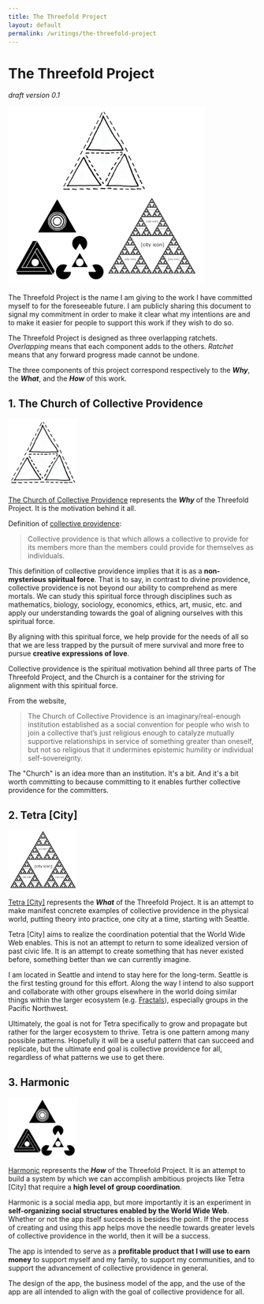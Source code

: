 ```yaml
---
title: The Threefold Project
layout: default
permalink: /writings/the-threefold-project
---
```


# The Threefold Project

_draft version 0.1_

<img src="/images/3-primary-projects.png" width="400px">

The Threefold Project is the name I am giving to the work I have committed myself to for the foreseeable future. I am publicly sharing this document to signal my commitment in order to make it clear what my intentions are and to make it easier for people to support this work if they wish to do so.

The Threefold Project is designed as three overlapping ratchets. _Overlapping_ means that each component adds to the others. _Ratchet_ means that any forward progress made cannot be undone.

The three components of this project correspond respectively to the __*Why*__, the __*What*__, and the __*How*__ of this work.

## 1. The Church of Collective Providence

<img src="/images/five-triangles.jpeg" width="140px">

[The Church of Collective Providence](https://collectiveprovidence.church) represents the __*Why*__ of the Threefold Project. It is the motivation behind it all.

Definition of [collective providence](/writings/collective-providence):

> Collective providence is that which allows a collective to provide for its members more than the members could provide for themselves as individuals.

This definition of collective providence implies that it is as a __non-mysterious spiritual force__. That is to say, in contrast to divine providence, collective providence is not beyond our ability to comprehend as mere mortals. We can study this spiritual force through disciplines such as mathematics, biology, sociology, economics, ethics, art, music, etc. and apply our understanding towards the goal of aligning ourselves with this spiritual force.

By aligning with this spiritual force, we help provide for the needs of all so that we are less trapped by the pursuit of mere survival and more free to pursue __creative expressions of love__.

Collective providence is the spiritual motivation behind all three parts of The Threefold Project, and the Church is a container for the striving for alignment with this spiritual force.

From the website,

> The Church of Collective Providence is an imaginary/real-enough institution established as a social convention for people who wish to join a collective that’s just religious enough to catalyze mutually supportive relationships in service of something greater than oneself, but not so religious that it undermines epistemic humility or individual self-sovereignty.

The "Church" is an idea more than an institution. It's a bit. And it's a bit worth committing to because committing to it enables further collective providence for the committers.

## 2. Tetra [City]

<img src="/images/city-logo.png" width="140px">

[Tetra [City]](https://tetracity.net) represents the __*What*__ of the Threefold Project. It is an attempt to make manifest concrete examples of collective providence in the physical world, putting theory into practice, one city at a time, starting with Seattle.

Tetra [City] aims to realize the coordination potential that the World Wide Web enables. This is not an attempt to return to some idealized version of past civic life. It is an attempt to create something that has never existed before, something better than we can currently imagine.

I am located in Seattle and intend to stay here for the long-term. Seattle is the first testing ground for this effort. Along the way I intend to also support and collaborate with other groups elsewhere in the world doing similar things within the larger ecosystem (e.g. [Fractals](https://fractalcampus.com/)), especially groups in the Pacific Northwest.

Ultimately, the goal is not for Tetra specifically to grow and propagate but rather for the larger ecosystem to thrive. Tetra is one pattern among many possible patterns. Hopefully it will be a useful pattern that can succeed and replicate, but the ultimate end goal is collective providence for all, regardless of what patterns we use to get there.

## 3. Harmonic

<img src="/images/tri-logos.png" width="140px">

[Harmonic](https://about.harmonic.social) represents the __*How*__ of the Threefold Project. It is an attempt to build a system by which we can accomplish ambitious projects like Tetra [City] that require a __high level of group coordination__.

Harmonic is a social media app, but more importantly it is an experiment in __self-organizing social structures enabled by the World Wide Web__. Whether or not the app itself succeeds is besides the point. If the process of creating and using this app helps move the needle towards greater levels of collective providence in the world, then it will be a success.

The app is intended to serve as a __profitable product that I will use to earn money__ to support myself and my family, to support my communities, and to support the advancement of collective providence in general.

The design of the app, the business model of the app, and the use of the app are all intended to align with the goal of collective providence for all.
